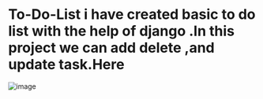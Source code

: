 # To-Do-List i have created basic to do list with the help of django .In this project we can add delete ,and update task.Here 
![image](https://user-images.githubusercontent.com/112925726/192433252-8a246169-bc16-4ed3-ae01-0dba2d83f974.png)
